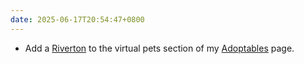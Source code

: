 ```yaml
---
date: 2025-06-17T20:54:47+0800
---
```


* Add a [Riverton](/adoptables/#Riverton) to the virtual pets section of my [Adoptables](/adoptables/) page.
